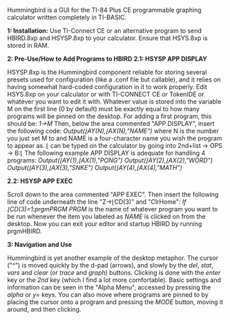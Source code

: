Hummingbird is a GUI for the TI-84 Plus CE programmable graphing calculator written completely in TI-BASIC.

**1: Installation:**
Use TI-Connect CE or an alternative program to send HBIRD.8xp and HSYSP.8xp to your calculator. Ensure that HSYS.8xp is stored in RAM.

**2: Pre-Use/How to Add Programs to HBIRD**
**2.1: HSYSP APP DISPLAY**

  HSYSP.8xp is the Hummingbird component reliable for storing several presets used for configuration (like a .conf file but callable), and it relies on having somewhat hard-coded configuration in it to work properly.
Edit HSYS.8xp on your calculator or with TI-CONNECT CE or TokenIDE or whatever you want to edit it with. Whatever value is stored into the variable M on the first line (0 by default) must be exactly equal to
how many programs will be pinned on the desktop. For adding a first program, this should be:
_1→M_
  Then, below the area commented "APP DISPLAY", insert the following code:
_Output(⌊AY(_N_),⌊AX(_N_),"_NAME_")_
  where N is the number you just set M to and NAME is a four-character name you wish the program to appear as. ⌊ can be typed on the calculator by going into 2nd+list -> OPS -> B:⌊ The following example APP DISPLAY is adequate for
handling 4 programs:
_Output(⌊AY(1),⌊AX(1),"PONG")
Output(⌊AY(2),⌊AX(2),"WORD")
Output(⌊AY(3),⌊AX(3),"SNKE")
Output(⌊AY(4),⌊AX(4),"MATH")_

**2.2: HSYSP APP EXEC**

  Scroll down to the area commented "APP EXEC". Then insert the following line of code underneath the line "Z→⌊CD(3)" and "ClrHome":
_If ⌊CD(3)=1:prgmPRGM_
  _PRGM_ is the name of whatever program you want to be run whenever the item you labeled as _NAME_ is clicked on from the desktop.
Now you can exit your editor and startup HBIRD by running prgmHBIRD.

**3: Navigation and Use**

  Hummingbird is yet another example of the desktop metaphor. The cursor ("^\") is moved quickly by the d-pad (arrows), and slowly by the _del_, _stat_, _vars_ and _clear_ (or _trace_ and _graph_) buttons. Clicking is done with the
_enter_ key or the _2nd_ key (which I find a lot more comfortable). Basic settings and information can be seen in the "Alpha Menu", accessed by pressing the _alpha_ or _y=_ keys. You can also move where programs are pinned to by
placing the cursor onto a program and pressing the _MODE_ button, moving it around, and then clicking.
